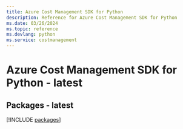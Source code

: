 ```yaml
---
title: Azure Cost Management SDK for Python
description: Reference for Azure Cost Management SDK for Python
ms.date: 03/26/2024
ms.topic: reference
ms.devlang: python
ms.service: costmanagement
---
```

# Azure Cost Management SDK for Python - latest
## Packages - latest
[!INCLUDE [packages](cost-management-index.md)]